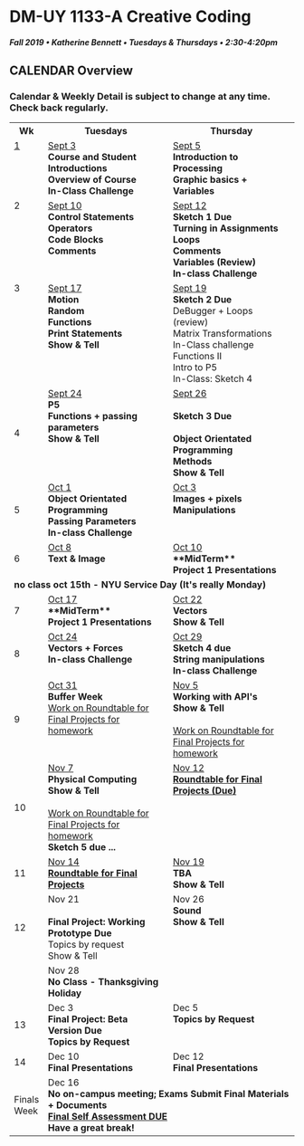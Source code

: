 # DM-UY 1133-A Creative Coding
##### Fall 2019 • Katherine Bennett • Tuesdays & Thursdays • 2:30-4:20pm 

## CALENDAR Overview
### Calendar & Weekly Detail is subject to change at any time. Check back regularly.

<table>
<tr>
	<th width="4%">Wk</th> 
	<th width="48%">Tuesdays</th> 
	<th width="48%">Thursday</th> 
</tr>
<tr>
	<td valign="top"><a href="week_1_detail.md">1</a></td>
	<td valign="top"><a href="week_1_detail.md">Sept 3</a><br><strong>Course and Student Introductions<br>Overview of Course<br>In-Class Challenge</strong></td>
	<td valign="top"><a href="week_1_detail.md">Sept 5</a><br><strong>Introduction to Processing <br>Graphic basics + Variables<br></strong></td>
</tr>
<tr>
	<td valign="top"> 2 </td>
	<td valign="top"><a href="week_2_detail.md">Sept 10</a><br><strong>Control Statements<br>Operators<br>Code Blocks<br>Comments</strong></td>
    <td valign="top"><a href="week_2_detail.md">Sept 12</a><br><strong>Sketch 1 Due<br>Turning in Assignments<br>
	Loops<br>
	Comments<br>
	Variables (Review)<br>
	In-class Challenge<br></strong></td>
</tr>
<tr>
	<td valign="top"> 3 </td>
	<td valign="top"><a href="week_3_detail.md">Sept 17</a><br><strong>Motion<br>Random<br>Functions<br>Print Statements<br>
	Show & Tell<br></strong>
	</td>
	<td valign="top"><a href="week_3_detail.md">Sept 19</a><br><strong>Sketch 2 Due<br></strong>DeBugger + Loops (review)<br>
	Matrix Transformations <br>In-Class challenge<br>
	Functions II <br>
	Intro to P5 <br>
	In-Class: Sketch 4 <br>
	</td>
</tr>

<tr>
	<td>4</td>
	<td valign="top"><a href="week_4_detail.md">Sept 24</a><br><strong> P5<br>Functions + passing parameters<br>Show & Tell<br></strong>
	</td>
	<td valign="top"><a href="week_4_detail.md">Sept 26</a><br><strong><br><strong>Sketch 3 Due<br> <br>Object Orientated Programming <br>Methods <br>Show & Tell <br></strong>
	</td>
</tr>
<tr>
	<td>5</td>
	<td valign="top"><a href="week_5_detail.md">Oct 1</a><br><strong>Object Orientated Programming <br>Passing Parameters <br>In-class Challenge <br></strong>
	</td>
	<td valign="top"><a href="week_5_detail.md">Oct 3</a><br><strong>Images + pixels Manipulations<br></strong></td>
</tr>
<tr>
	<td> 6 </td>
	<td valign="top"><a href="week_6_detail.md">Oct 8</a><br><strong>Text & Image </strong></td>
	<td valign="top"><a href="week_6_detail.md">Oct 10</a><br><strong>**MidTerm** <br>Project 1 Presentations <br>
	</strong>
	</td>
</tr>
<tr>
	<td colspan="3"> <strong>
	no class oct 15th - NYU Service Day (It's really Monday) </strong>
	</td></tr>
<tr>
	<td> 7 </td>
	<td valign="top"><a href="week_7_detail.md">Oct 17</a><br><strong> **MidTerm** <br>Project 1 Presentations <br></strong>
	</td>
	<td valign = "top"> <a href="week_7_detail.md">Oct 22</a><br><strong>Vectors <br>Show & Tell <br></strong>	
	</td>
</tr>
<td>8</td>
	<td valign="top"><a href="week_8_detail.md">Oct 24</a><br><strong>Vectors + Forces <br>In-class Challenge <br></strong>
	</td>
	<td valign="top"><a href="week_8_detail.md">Oct 29</a><br><strong>Sketch 4 due <br>String manipulations <br>In-class Challenge <br></strong>
	</td>
</tr>
<tr>
	<td> 9 </td>
	<td valign="top"><a href="week_9_detail.md">Oct 31</a><br><strong>Buffer Week</strong> <br>
		<a href = "RoundTable.md">Work on Roundtable for Final Projects for homework</a> <br>
	</td>
	<td valign="top"><a href="week_9_detail.md">Nov 5</a><br><strong>Working with API's	<br>Show & Tell <br></strong><br><a href = "RoundTable.md">Work on Roundtable for Final Projects for homework</a> <br>
	</td>
</tr>
<tr>
	<td>10</td>
	<td valign="top"><a href="week_10_detail.md"> Nov 7</a><br><strong>Physical Computing<br>
	Show & Tell<br></strong> <br><a href = "RoundTable.md">Work on Roundtable for Final Projects for homework</a> <br>
	<strong>Sketch 5 due ...</strong><br>
	</td>
	<td valign="top"><a href="week_10_detail.md">Nov 12</a><br><strong><a href = "RoundTable.md">Roundtable for Final Projects (Due)	</a> </strong>
	</td>	
</tr>
<tr>
	<td>11</td>
	<td valign="top"><a href="week_11_detail.md">Nov 14</a><br><strong><a href = "RoundTable.md">Roundtable for Final Projects</a></strong>	
	</td>
	<td valign="top"><a href="week_11_detail.md">Nov 19</a><br><strong>TBA <br>Show & Tell <br></strong>
	</td>
</tr>
<tr>
	<td>12</td>
	<td valign="top">Nov 21<br><br> <strong>Final Project: Working Prototype Due </strong><br>Topics by request<br> Show & Tell <br>
	</td>
	<td valign="top">Nov 26<br><strong>Sound<br>Show & Tell<br></strong>
	</td>
</tr>
<tr> <td> </td>
	<td valign="top"> Nov 28 <br> <strong> No Class - Thanksgiving Holiday </strong> </td>
</tr>
<tr>	
	<td>13</td><td valign="top">Dec 3<br><strong>
	Final Project: Beta Version Due <br>Topics by Request <br></strong>	
	</td>
	<td valign="top">Dec 5<br><strong>Topics by Request <br></strong></td>	
</tr>
<tr>	
	<td>14</td><td valign="top">Dec 10<br><strong>Final Presentations</strong>
	</td>
	<td valign="top">Dec 12<br><strong>Final Presentations</strong>
	</td>
</tr>
<tr>
	<td>Finals Week</td>
	<td valign="top" colspan="2">Dec 16<br><strong>No on-campus meeting; Exams Submit Final Materials + Documents <br><a href = "Final_Deliverables.md">Final Self Assessment DUE </a><br>Have a great break!<br></strong>
	</td>
</tr>
</table>
